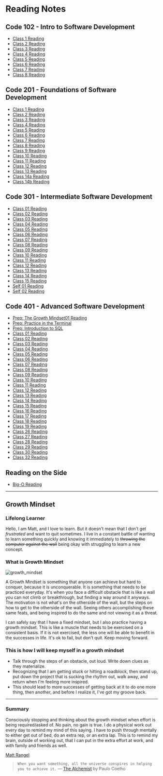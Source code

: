 # Reading Notes

## Code 102 - Intro to Software Development

- [Class 1 Reading](class1reading.md)
- [Class 2 Reading](read02reflection.md)
- [Class 3 Reading](class3.md)
- [Class 4 Reading](class4.md)
- [Class 5 Reading](class5.md)
- [Class 6 Reading](class6.md)
- [Class 7 Reading](class7.md)
- [Class 8 Reading](class8.md)

## Code 201 - Foundations of Software Development

- [Class 1 Reading](201class-01.md)
- [Class 2 Reading](201class-02.md)
- [Class 3 Reading](201class-03.md)
- [Class 4 Reading](201class-04.md)
- [Class 5 Reading](201class-05.md)
- [Class 6 Reading](201class-06.md)
- [Class 7 Reading](201class-07.md)
- [Class 8 Reading](201class-08.md)
- [Class 9 Reading](201class-09.md)
- [Class 10 Reading](201class-10.md)
- [Class 11 Reading](201class-11.md)
- [Class 12 Reading](201class-12.md)
- [Class 13 Reading](201class-13.md)
- [Class 14a Reading](201class-14a.md)
- [Class 14b Reading](201class-14b.md)

## Code 301 - Intermediate Software Development

- [Class 01 Reading](301class-01.md)
- [Class 02 Reading](301class-02.md)
- [Class 03 Reading](301class-03.md)
- [Class 04 Reading](301class-04.md)
- [Class 05 Reading](301class-05.md)
- [Class 06 Reading](301class-06.md)
- [Class 07 Reading](301class-07.md)
- [Class 08 Reading](301class-08.md)
- [Class 09 Reading](301class-09.md)
- [Class 10 Reading](301class-10.md)
- [Class 11 Reading](301class-11.md)
- [Class 12 Reading](301class-12.md)
- [Class 13 Reading](301class-13.md)
- [Class 14 Reading](301class-14.md)
- [Class 15 Reading](301class-15.md)
- [Self 01 Reading](301self-01.md)
- [Self 02 Reading](301self-02.md)

## Code 401 - Advanced Software Development

- [Prep: The Growth Mindset01 Reading](401class-pre01.md)
- [Prep: Practice in the Terminal](401class-pre02.md)
- [Prep: Introduction to SQL](401class-pre03.md)
- [Class 01 Reading](401class-01.md)
- [Class 02 Reading](401class-02.md)
- [Class 03 Reading](401class-03.md)
- [Class 04 Reading](401class-04.md)
- [Class 05 Reading](401class-05.md)
- [Class 06 Reading](401class-06.md)
- [Class 07 Reading](401class-07.md)
- [Class 08 Reading](401class-08.md)
- [Class 09 Reading](401class-09.md)
- [Class 10 Reading](401class-10.md)
- [Class 11 Reading](401class-11.md)
- [Class 12 Reading](401class-12.md)
- [Class 13 Reading](401class-13.md)
- [Class 14 Reading](401class-14.md)
- [Class 15 Reading](401class-15.md)
- [Class 16 Reading](401class-16.md)
- [Class 17 Reading](401class-17.md)
- [Class 18 Reading](401class-18.md)
- [Class 19 Reading](401class-19.md)
- [Class 26 Reading](401class-26.md)
- [Class 27 Reading](401class-27.md)
- [Class 28 Reading](401class-28.md)
- [Class 29 Reading](401class-29.md)
- [Class 30 Reading](401class-30.md)
- [Class 32 Reading](401class-32.md)

## Reading on the Side

- [Big-O Reading](side-01.md)

---------------

## Growth Mindset

### Lifelong Learner

Hello, I am Matt, and I love to learn. But it doesn't mean that I don't get *frustrated* and want to quit sometimes. I live in a constant battle of wanting to learn something quickly and knowing it immediately to ~~throwing the computer against the wall~~ being okay with struggling to learn a new concept.

### What is Growth Mindset

![growth_mindset](https://user-images.githubusercontent.com/95889943/146064901-7bef9445-55b0-4c31-9e17-badc8edc9e97.jpeg)

A Growth Mindset is something that anyone can achieve but hard to conquer, because it is unconquerable. It is something that needs to be practiced everyday. It's when you face a difficult obstacle that is like a wall you can not climb or breakthrough, but finding a way around it anyways. The motivation is not what's on the otherside of the wall, but the steps on how to get to the otherside of the wall. Seeing others accomplishing these same feats, and being inspired to do the same and not viewing it as a threat.

I can safely say that I have a fixed mindset, but I also practice having a growth mindset. This is like a muscle that needs to be exercised on a consistent basis. If it is not exercised, the less one will be able to benefit in the successes in life. It's ok to fail, but don't quit. Keep moving forward.

### This is how I will keep myself in a growth mindset

- Talk through the steps of an obstacle, out loud. Write down clues as they materialize.
- Recognizing that I am getting stuck or hitting a roadblock, then stand up, put down the project that is sucking the rhythm out, walk away, and return when I'm feeling more inspired.
- This should lead to more successes of getting back at it to do one more thing, then another, and before I realize it, I've got my groove back.

---------------

### Summary

Consciously stopping and thinking about the growth mindset when effort is being required/asked of. No pain, no gain is true. I do a physical work out every day to remind my mind of this saying. I have to push through mentally to either get out of bed, do an extra rep, or an extra lap. This is to remind my brain, outside of working out, that I can put in the extra effort at work, and with family and friends as well.

[Matt Rangel][2]

[2]: <https://github.com/rangelMatt> "Matt's GitHub"

> `When you want something, all the universe conspires in helping you to achieve it.` — [The Alchemist][1] by Paulo Coelho

[1]: <https://g.co/kgs/Tz6J9W> "The Universe Conspires"
